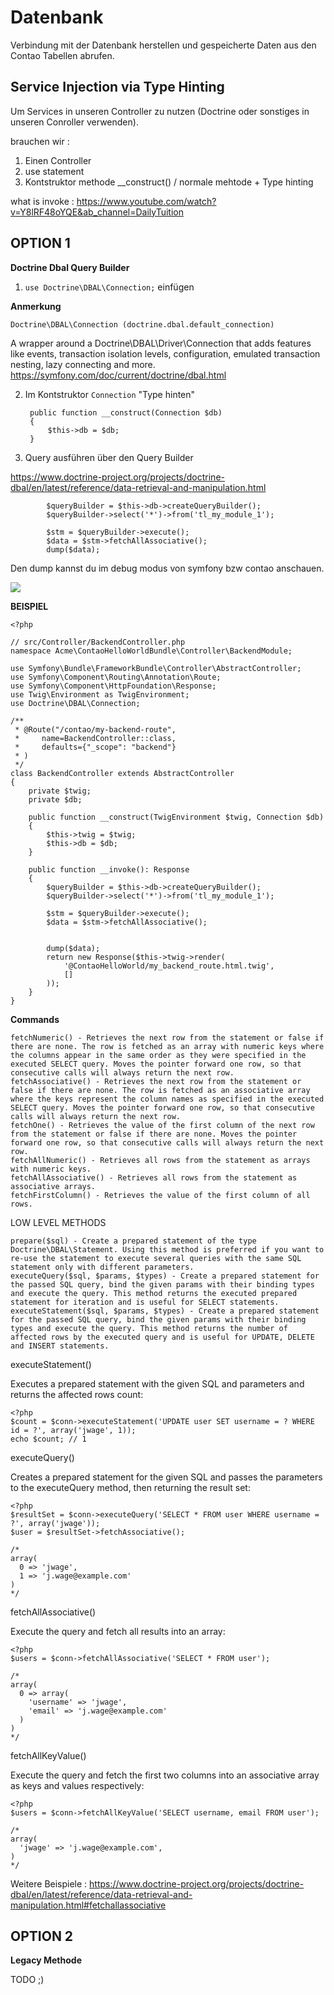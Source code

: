 # Datenbank

Verbindung mit der Datenbank herstellen
und gespeicherte Daten aus den Contao Tabellen abrufen.


## Service Injection via Type Hinting

Um Services in unseren Controller zu nutzen
(Doctrine oder sonstiges in unseren Conroller verwenden).

brauchen wir :

1. Einen Controller 
2. use statement
3. Kontstruktor methode __construct() / normale mehtode +  Type hinting




what is invoke : https://www.youtube.com/watch?v=Y8lRF48oYQE&ab_channel=DailyTuition

## OPTION 1

**Doctrine Dbal Query Builder**


1. `use Doctrine\DBAL\Connection;` einfügen

**Anmerkung**

`Doctrine\DBAL\Connection (doctrine.dbal.default_connection)`

A wrapper around a Doctrine\DBAL\Driver\Connection that adds features like events, transaction isolation levels, configuration, emulated transaction nesting, lazy connecting and more.
https://symfony.com/doc/current/doctrine/dbal.html



2. Im Kontstruktor `Connection` "Type hinten"


        public function __construct(Connection $db)
        {
            $this->db = $db;
        }

3. Query ausführen über den Query Builder

https://www.doctrine-project.org/projects/doctrine-dbal/en/latest/reference/data-retrieval-and-manipulation.html


            $queryBuilder = $this->db->createQueryBuilder();
            $queryBuilder->select('*')->from('tl_my_module_1');
    
            $stm = $queryBuilder->execute();
            $data = $stm->fetchAllAssociative();
            dump($data);

Den dump kannst du im debug modus von symfony bzw contao anschauen.

![](https://i.imgur.com/MElXkok.png)

**BEISPIEL**

    <?php
    
    // src/Controller/BackendController.php
    namespace Acme\ContaoHelloWorldBundle\Controller\BackendModule;
    
    use Symfony\Bundle\FrameworkBundle\Controller\AbstractController;
    use Symfony\Component\Routing\Annotation\Route;
    use Symfony\Component\HttpFoundation\Response;
    use Twig\Environment as TwigEnvironment;
    use Doctrine\DBAL\Connection;

    /**
     * @Route("/contao/my-backend-route",
     *     name=BackendController::class,
     *     defaults={"_scope": "backend"}
     * )
     */
    class BackendController extends AbstractController
    {
        private $twig;
        private $db;
        
        public function __construct(TwigEnvironment $twig, Connection $db)
        {
            $this->twig = $twig;
            $this->db = $db;
        }
    
        public function __invoke(): Response
        {
            $queryBuilder = $this->db->createQueryBuilder();
            $queryBuilder->select('*')->from('tl_my_module_1');
    
            $stm = $queryBuilder->execute();
            $data = $stm->fetchAllAssociative();
    
    
            dump($data);
            return new Response($this->twig->render(
                '@ContaoHelloWorld/my_backend_route.html.twig',
                []
            ));
        }
    }
    
    

**Commands**
    
    fetchNumeric() - Retrieves the next row from the statement or false if there are none. The row is fetched as an array with numeric keys where the columns appear in the same order as they were specified in the executed SELECT query. Moves the pointer forward one row, so that consecutive calls will always return the next row.
    fetchAssociative() - Retrieves the next row from the statement or false if there are none. The row is fetched as an associative array where the keys represent the column names as specified in the executed SELECT query. Moves the pointer forward one row, so that consecutive calls will always return the next row.
    fetchOne() - Retrieves the value of the first column of the next row from the statement or false if there are none. Moves the pointer forward one row, so that consecutive calls will always return the next row.
    fetchAllNumeric() - Retrieves all rows from the statement as arrays with numeric keys.
    fetchAllAssociative() - Retrieves all rows from the statement as associative arrays.
    fetchFirstColumn() - Retrieves the value of the first column of all rows.


LOW LEVEL METHODS

    prepare($sql) - Create a prepared statement of the type Doctrine\DBAL\Statement. Using this method is preferred if you want to re-use the statement to execute several queries with the same SQL statement only with different parameters.
    executeQuery($sql, $params, $types) - Create a prepared statement for the passed SQL query, bind the given params with their binding types and execute the query. This method returns the executed prepared statement for iteration and is useful for SELECT statements.
    executeStatement($sql, $params, $types) - Create a prepared statement for the passed SQL query, bind the given params with their binding types and execute the query. This method returns the number of affected rows by the executed query and is useful for UPDATE, DELETE and INSERT statements.

executeStatement()

Executes a prepared statement with the given SQL and parameters and returns the affected rows count:

    <?php
    $count = $conn->executeStatement('UPDATE user SET username = ? WHERE id = ?', array('jwage', 1));
    echo $count; // 1


executeQuery()

Creates a prepared statement for the given SQL and passes the parameters to the executeQuery method, then returning the result set:

    <?php
    $resultSet = $conn->executeQuery('SELECT * FROM user WHERE username = ?', array('jwage'));
    $user = $resultSet->fetchAssociative();
    
    /*
    array(
      0 => 'jwage',
      1 => 'j.wage@example.com'
    )
    */

fetchAllAssociative()


Execute the query and fetch all results into an array:


    <?php
    $users = $conn->fetchAllAssociative('SELECT * FROM user');
    
    /*
    array(
      0 => array(
        'username' => 'jwage',
        'email' => 'j.wage@example.com'
      )
    )
    */

fetchAllKeyValue()

Execute the query and fetch the first two columns into an associative array as keys and values respectively:

    <?php
    $users = $conn->fetchAllKeyValue('SELECT username, email FROM user');
    
    /*
    array(
      'jwage' => 'j.wage@example.com',
    )
    */

Weitere Beispiele : https://www.doctrine-project.org/projects/doctrine-dbal/en/latest/reference/data-retrieval-and-manipulation.html#fetchallassociative


## OPTION 2

**Legacy Methode**

TODO ;)
